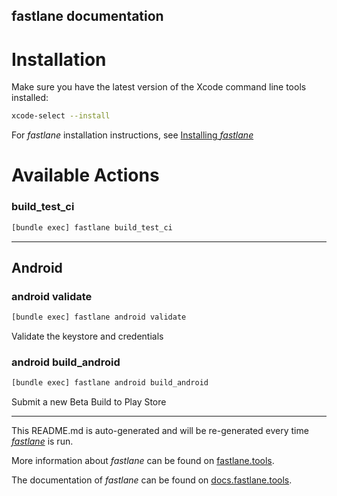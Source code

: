 fastlane documentation
----

# Installation

Make sure you have the latest version of the Xcode command line tools installed:

```sh
xcode-select --install
```

For _fastlane_ installation instructions, see [Installing _fastlane_](https://docs.fastlane.tools/#installing-fastlane)

# Available Actions

### build_test_ci

```sh
[bundle exec] fastlane build_test_ci
```



----


## Android

### android validate

```sh
[bundle exec] fastlane android validate
```

Validate the keystore and credentials

### android build_android

```sh
[bundle exec] fastlane android build_android
```

Submit a new Beta Build to Play Store

----

This README.md is auto-generated and will be re-generated every time [_fastlane_](https://fastlane.tools) is run.

More information about _fastlane_ can be found on [fastlane.tools](https://fastlane.tools).

The documentation of _fastlane_ can be found on [docs.fastlane.tools](https://docs.fastlane.tools).
